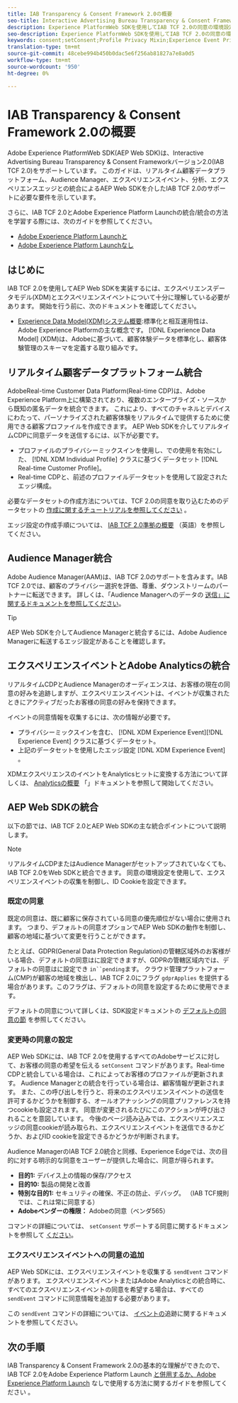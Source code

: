 ```yaml
---
title: IAB Transparency & Consent Framework 2.0の概要
seo-title: Interactive Advertising Bureau Transparency & Consent Framework 2.0からのAdobe Experience PlatformWeb SDKの同意の環境設定のサポート
description: Experience PlatformWeb SDKを使用してIAB TCF 2.0の同意の環境設定をサポートする方法を説明します。
seo-description: Experience PlatformWeb SDKを使用してIAB TCF 2.0の同意の環境設定をサポートする方法を説明します。
keywords: consent;setConsent;Profile Privacy Mixin;Experience Event Privacy Mixin;Privacy Mixin;IAB TCF 2.0;Real-time CDP;Real-time Customer Data Profile
translation-type: tm+mt
source-git-commit: 48cebe994b450b0dac5e6f256ab81827a7e8a0d5
workflow-type: tm+mt
source-wordcount: '950'
ht-degree: 0%

---
```



# IAB Transparency &amp; Consent Framework 2.0の概要

Adobe Experience PlatformWeb SDK(AEP Web SDK)は、Interactive Advertising Bureau Transparency &amp; Consent Frameworkバージョン2.0(IAB TCF 2.0)をサポートしています。 このガイドは、リアルタイム顧客データプラットフォーム、Audience Manager、エクスペリエンスイベント、分析、エクスペリエンスエッジとの統合によるAEP Web SDKを介したIAB TCF 2.0のサポートに必要な要件を示しています。

さらに、IAB TCF 2.0とAdobe Experience Platform Launchの統合/統合の方法を学習する際には、次のガイドを参照してください。

- [Adobe Experience Platform Launchと](./with-launch.md)
- [Adobe Experience Platform Launchなし](./without-launch.md)

## はじめに

IAB TCF 2.0を使用してAEP Web SDKを実装するには、エクスペリエンスデータモデル(XDM)とエクスペリエンスイベントについて十分に理解している必要があります。 開始を行う前に、次のドキュメントを確認してください。

- [Experience Data Model(XDM)システム概要](../../../xdm/home.md):標準化と相互運用性は、Adobe Experience Platformの主な概念です。 [!DNL Experience Data Model] (XDM)は、Adobeに基づいて、顧客体験データを標準化し、顧客体験管理のスキーマを定義する取り組みです。

## リアルタイム顧客データプラットフォーム統合

AdobeReal-time Customer Data Platform(Real-time CDP)は、Adobe Experience Platform上に構築されており、複数のエンタープライズ・ソースから既知の匿名データを統合できます。 これにより、すべてのチャネルとデバイスにわたって、パーソナライズされた顧客体験をリアルタイムで提供するために使用できる顧客プロファイルを作成できます。 AEP Web SDKを介してリアルタイムCDPに同意データを送信するには、以下が必要です。

- プロファイルのプライバシーミックスインを使用し、での使用を有効にした、 [!DNL XDM Individual Profile] クラスに基づくデータセット [!DNL Real-time Customer Profile]。
- Real-time CDPと、前述のプロファイルデータセットを使用して設定されたエッジ構成。

必要なデータセットの作成方法については、TCF 2.0の同意を取り込むためのデータセットの [作成に関するチュートリアルを参照してください](../../../rtcdp/privacy/iab/dataset-preparation.md) 。

エッジ設定の作成手順については、 [IAB TCF 2.0準拠の概要](../../../rtcdp/privacy/privacy-overview.md) （英語）を参照してください。

## Audience Manager統合

Adobe Audience Manager(AAM)は、IAB TCF 2.0のサポートを含みます。IAB TCF 2.0では、顧客のプライバシー選択を評価、尊重、ダウンストリームのパートナーに転送できます。 詳しくは、「Audience Managerへのデータの [送信」に関するドキュメントを参照してください](../audience-manager/audience-manager-overview.md)。

>[!TIP]
>
>AEP Web SDKを介してAudience Managerと統合するには、Adobe Audience Managerに転送するエッジ設定があることを確認します。

## エクスペリエンスイベントとAdobe Analyticsの統合

リアルタイムCDPとAudience Managerのオーディエンスは、お客様の現在の同意の好みを追跡しますが、エクスペリエンスイベントは、イベントが収集されたときにアクティブだったお客様の同意の好みを保持できます。

イベントの同意情報を収集するには、次の情報が必要です。

- プライバシーミックスインを含む、 [!DNL XDM Experience Event][!DNL Experience Event] クラスに基づくデータセット。
- 上記のデータセットを使用したエッジ設定 [!DNL XDM Experience Event] 。

XDMエクスペリエンスのイベントをAnalyticsヒットに変換する方法について詳しくは、 [Analyticsの概要](../analytics/analytics-overview.md) 「」ドキュメントを参照して開始してください。

## AEP Web SDKの統合

以下の節では、IAB TCF 2.0とAEP Web SDKの主な統合ポイントについて説明します。

>[!NOTE]
>
>リアルタイムCDPまたはAudience Managerがセットアップされていなくても、IAB TCF 2.0をWeb SDKと統合できます。 同意の環境設定を使用して、エクスペリエンスイベントの収集を制御し、ID Cookieを設定できます。

### 既定の同意

既定の同意は、既に顧客に保存されている同意の優先順位がない場合に使用されます。 つまり、デフォルトの同意オプションでAEP Web SDKの動作を制御し、顧客の地域に基づいて変更を行うことができます。

たとえば、GDPR(General Data Protection Regulation)の管轄区域外のお客様がいる場合、デフォルトの同意はに設定できますが、GDPRの管轄区域内では、デフォルトの同意はに設定でき `in``pending`ます。 クラウド管理プラットフォーム(CMP)が顧客の地域を検出し、IAB TCF 2.0にフラグ `gdprApplies` を提供する場合があります。このフラグは、デフォルトの同意を設定するために使用できます。

デフォルトの同意について詳しくは、SDK設定ドキュメントの [デフォルトの同意の節](../../fundamentals/configuring-the-sdk.md#default-consent) を参照してください。

### 変更時の同意の設定

AEP Web SDKには、IAB TCF 2.0を使用するすべてのAdobeサービスに対して、お客様の同意の希望を伝える `setConsent` コマンドがあります。Real-time CDPと統合している場合は、これによってお客様のプロファイルが更新されます。 Audience Managerとの統合を行っている場合は、顧客情報が更新されます。 また、この呼び出しを行うと、将来のエクスペリエンスイベントの送信を許可するかどうかを制御する、オールオアナッシングの同意プリファレンスを持つcookieも設定されます。 同意が変更されるたびにこのアクションが呼び出されることを意図しています。 今後のページ読み込みでは、エクスペリエンスエッジの同意cookieが読み取られ、エクスペリエンスイベントを送信できるかどうか、およびID cookieを設定できるかどうかが判断されます。

Audience ManagerのIAB TCF 2.0統合と同様、Experience Edgeでは、次の目的に対する明示的な同意をユーザーが提供した場合に、同意が得られます。

- **目的1:** デバイス上の情報の保存/アクセス
- **目的10:** 製品の開発と改善
- **特別な目的1:** セキュリティの確保、不正の防止、デバッグ。 （IAB TCF規則では、これは常に同意する）
- **Adobeベンダーの権限：** Adobeの同意（ベンダ565）

コマンドの詳細については、 `setConsent` サポートする同意に関するドキュメントを参照して [ください](../../fundamentals/supporting-consent.md)。

### エクスペリエンスイベントへの同意の追加

AEP Web SDKには、エクスペリエンスイベントを収集する `sendEvent` コマンドがあります。 エクスペリエンスイベントまたはAdobe Analyticsとの統合時に、すべてのエクスペリエンスイベントの同意を希望する場合は、すべての `sendEvent` コマンドに同意情報を追加する必要があります。

この `sendEvent` コマンドの詳細については、 [イベントの](../../fundamentals/tracking-events.md)追跡に関するドキュメントを参照してください。

## 次の手順

IAB Transparency &amp; Consent Framework 2.0の基本的な理解ができたので、IAB TCF 2.0をAdobe Experience Platform Launch [と併用するか、Adobe Experience Platform Launch](./with-launch.md) なしで使用する方法に関するガイドを参照してください [](./without-launch.md)。
